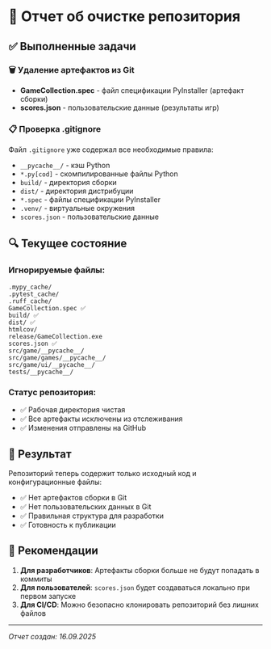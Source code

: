 # 🧹 Отчет об очистке репозитория

## ✅ Выполненные задачи

### 🗑️ Удаление артефактов из Git
- **GameCollection.spec** - файл спецификации PyInstaller (артефакт сборки)
- **scores.json** - пользовательские данные (результаты игр)

### 📋 Проверка .gitignore
Файл `.gitignore` уже содержал все необходимые правила:
- `__pycache__/` - кэш Python
- `*.py[cod]` - скомпилированные файлы Python
- `build/` - директория сборки
- `dist/` - директория дистрибуции
- `*.spec` - файлы спецификации PyInstaller
- `.venv/` - виртуальные окружения
- `scores.json` - пользовательские данные

## 🔍 Текущее состояние

### Игнорируемые файлы:
```
.mypy_cache/
.pytest_cache/
.ruff_cache/
GameCollection.spec ✅
build/ ✅
dist/ ✅
htmlcov/
release/GameCollection.exe
scores.json ✅
src/game/__pycache__/
src/game/games/__pycache__/
src/game/ui/__pycache__/
tests/__pycache__/
```

### Статус репозитория:
- ✅ Рабочая директория чистая
- ✅ Все артефакты исключены из отслеживания
- ✅ Изменения отправлены на GitHub

## 🎯 Результат

Репозиторий теперь содержит только исходный код и конфигурационные файлы:
- ✅ Нет артефактов сборки в Git
- ✅ Нет пользовательских данных в Git
- ✅ Правильная структура для разработки
- ✅ Готовность к публикации

## 📝 Рекомендации

1. **Для разработчиков**: Артефакты сборки больше не будут попадать в коммиты
2. **Для пользователей**: `scores.json` будет создаваться локально при первом запуске
3. **Для CI/CD**: Можно безопасно клонировать репозиторий без лишних файлов

---
*Отчет создан: 16.09.2025*
